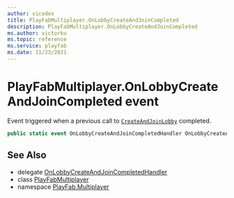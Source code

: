 ```yaml
---
author: vicodex
title: PlayFabMultiplayer.OnLobbyCreateAndJoinCompleted
description: PlayFabMultiplayer.OnLobbyCreateAndJoinCompleted
ms.author: victorku
ms.topic: reference
ms.service: playfab
ms.date: 11/23/2021
---
```


# PlayFabMultiplayer.OnLobbyCreateAndJoinCompleted event

Event triggered when a previous call to [`CreateAndJoinLobby`](./CreateAndJoinLobby.md) completed.

```csharp
public static event OnLobbyCreateAndJoinCompletedHandler OnLobbyCreateAndJoinCompleted;
```

## See Also

* delegate [OnLobbyCreateAndJoinCompletedHandler](../PlayFabMultiplayer.OnLobbyCreateAndJoinCompletedHandler.md)
* class [PlayFabMultiplayer](../PlayFabMultiplayer.md)
* namespace [PlayFab.Multiplayer](../../PlayFabMultiplayerSDK.md)

